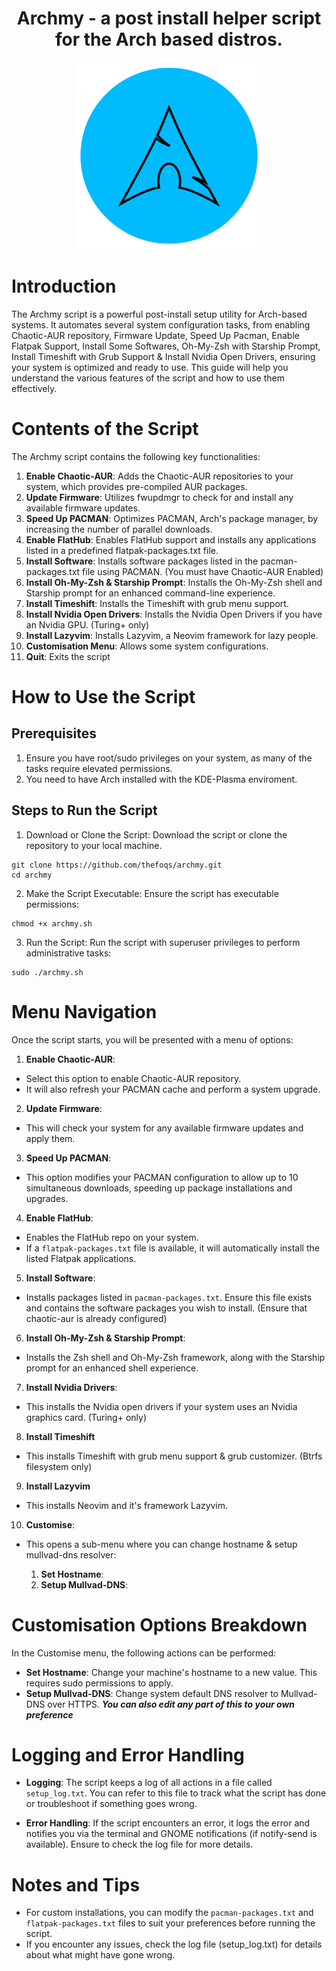 <h1 align="center">
  Archmy - a post install helper script for the Arch based distros.

</h1>
<p align="center">
  <img width="300" height="300" src="./images/logo.png">
</p>

# Introduction
The Archmy script is a powerful post-install setup utility for Arch-based systems. It automates several system configuration tasks, from enabling Chaotic-AUR repository, Firmware Update, Speed Up Pacman, Enable Flatpak Support, Install Some Softwares, Oh-My-Zsh with Starship Prompt, Install Timeshift with Grub Support & Install Nvidia Open Drivers, ensuring your system is optimized and ready to use.
This guide will help you understand the various features of the script and how to use them effectively.

# Contents of the Script
The Archmy script contains the following key functionalities:

1. **Enable Chaotic-AUR**: Adds the Chaotic-AUR repositories to your system, which provides pre-compiled AUR packages.
2. **Update Firmware**: Utilizes fwupdmgr to check for and install any available firmware updates.
3. **Speed Up PACMAN**: Optimizes PACMAN, Arch's package manager, by increasing the number of parallel downloads.
4. **Enable FlatHub**: Enables FlatHub support and installs any applications listed in a predefined flatpak-packages.txt file.
5. **Install Software**: Installs software packages listed in the pacman-packages.txt file using PACMAN. (You must have Chaotic-AUR Enabled)
6. **Install Oh-My-Zsh & Starship Prompt**: Installs the Oh-My-Zsh shell and Starship prompt for an enhanced command-line experience.
7. **Install Timeshift**: Installs the Timeshift with grub menu support.
8. **Install Nvidia Open Drivers**: Installs the Nvidia Open Drivers if you have an Nvidia GPU. (Turing+ only)
9. **Install Lazyvim**: Installs Lazyvim, a Neovim framework for lazy people.
10. **Customisation Menu**: Allows some system configurations.
11. **Quit**: Exits the script

# How to Use the Script

## Prerequisites
1. Ensure you have root/sudo privileges on your system, as many of the tasks require elevated permissions.
2. You need to have Arch installed with the KDE-Plasma enviroment.

## Steps to Run the Script

1. Download or Clone the Script: Download the script or clone the repository to your local machine.
```
git clone https://github.com/thefoqs/archmy.git
cd archmy
```
2. Make the Script Executable: Ensure the script has executable permissions:
```
chmod +x archmy.sh
```
3. Run the Script: Run the script with superuser privileges to perform administrative tasks:
```
sudo ./archmy.sh
```

# Menu Navigation
Once the script starts, you will be presented with a menu of options:

1. **Enable Chaotic-AUR**:

- Select this option to enable Chaotic-AUR repository.
- It will also refresh your PACMAN cache and perform a system upgrade.

2. **Update Firmware**:

- This will check your system for any available firmware updates and apply them.

3. **Speed Up PACMAN**:

- This option modifies your PACMAN configuration to allow up to 10 simultaneous downloads, speeding up package installations and upgrades.

4. **Enable FlatHub**:

- Enables the FlatHub repo on your system.
- If a ```flatpak-packages.txt``` file is available, it will automatically install the listed Flatpak applications.

5. **Install Software**:

- Installs packages listed in ```pacman-packages.txt```. Ensure this file exists and contains the software packages you wish to install.
(Ensure that chaotic-aur is already configured)

6. **Install Oh-My-Zsh & Starship Prompt**:

- Installs the Zsh shell and Oh-My-Zsh framework, along with the Starship prompt for an enhanced shell experience.

7. **Install Nvidia Drivers**:

- This installs the Nvidia open drivers if your system uses an Nvidia graphics card. (Turing+ only)

8. **Install Timeshift**

- This installs Timeshift with grub menu support & grub customizer. (Btrfs filesystem only)

9. **Install Lazyvim**

- This installs Neovim and it's framework Lazyvim.

10. **Customise**:

- This opens a sub-menu where you can change hostname & setup mullvad-dns resolver:	
	
	1. **Set Hostname**:
  2. **Setup Mullvad-DNS**:

# Customisation Options Breakdown
In the Customise menu, the following actions can be performed:
- **Set Hostname**: Change your machine's hostname to a new value. This requires sudo permissions to apply.
- **Setup Mullvad-DNS**: Change system default DNS resolver to Mullvad-DNS over HTTPS.
***You can also edit any part of this to your own preference***

# Logging and Error Handling
- **Logging**: The script keeps a log of all actions in a file called ```setup_log.txt```. You can refer to this file to track what the script has done or troubleshoot if something goes wrong.

- **Error Handling**: 
If the script encounters an error, it logs the error and notifies you via the terminal and GNOME notifications (if notify-send is available). Ensure to check the log file for more details.

# Notes and Tips
- For custom installations, you can modify the ```pacman-packages.txt``` and ```flatpak-packages.txt``` files to suit your preferences before running the script.
- If you encounter any issues, check the log file (setup_log.txt) for details about what might have gone wrong.